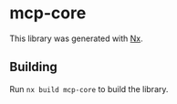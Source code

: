 # mcp-core

This library was generated with [Nx](https://nx.dev).

## Building

Run `nx build mcp-core` to build the library.
